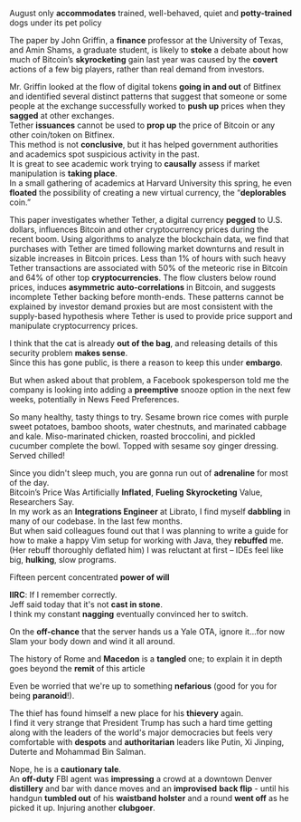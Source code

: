 
  
August only **accommodates** trained, well-behaved, quiet and **potty-trained** dogs under its pet policy  
  
  
The paper by John Griffin, a **finance** professor at the University of Texas, and Amin Shams, a graduate student, is likely to **stoke** a debate about how much of Bitcoin’s **skyrocketing** gain last year was caused by the **covert** actions of a few big players, rather than real demand from investors.  
  
Mr. Griffin looked at the flow of digital tokens **going in and out** of Bitfinex and identified several distinct patterns that suggest that someone or some people at the exchange successfully worked to **push up** prices when they **sagged** at other exchanges.  
Tether **issuances** cannot be used to **prop up** the price of Bitcoin or any other coin/token on Bitfinex.  
This method is not **conclusive**, but it has helped government authorities and academics spot suspicious activity in the past.  
It is great to see academic work trying to **causally** assess if market manipulation is **taking place**.  
In a small gathering of academics at Harvard University this spring, he even **floated** the possibility of creating a new virtual currency, the “**deplorables** coin.”  
  
  
This paper investigates whether Tether, a digital currency **pegged** to U.S. dollars, influences Bitcoin and other cryptocurrency prices during the recent boom. Using algorithms to analyze the blockchain data, we find that purchases with Tether are timed following market downturns and result in sizable increases in Bitcoin prices. Less than 1% of hours with such heavy Tether transactions are associated with 50% of the meteoric rise in Bitcoin and 64% of other top **cryptocurrencies**. The flow clusters below round prices, induces **asymmetric** **auto-correlations** in Bitcoin, and suggests incomplete Tether backing before month-ends. These patterns cannot be explained by investor demand proxies but are most consistent with the supply-based hypothesis where Tether is used to provide price support and manipulate cryptocurrency prices.  
  
I think that the cat is already **out of the bag**, and releasing details of this security problem **makes sense**.  
Since this has gone public, is there a reason to keep this under **embargo**.  
  
But when asked about that problem, a Facebook spokesperson told me the company is looking into adding a **preemptive** snooze option in the next few weeks, potentially in News Feed Preferences.  
   
  
So many healthy, tasty things to try. Sesame brown rice comes with purple sweet potatoes, bamboo shoots, water chestnuts, and marinated cabbage and kale. Miso-marinated chicken, roasted broccolini, and pickled cucumber complete the bowl. Topped with sesame soy ginger dressing. Served chilled!  
   
   
Since you didn't sleep much, you are gonna run out of **adrenaline** for most of the day.  
Bitcoin’s Price Was Artificially **Inflated**, **Fueling** **Skyrocketing** Value, Researchers Say.  
In my work as an **Integrations Engineer** at Librato, I find myself **dabbling** in many of our codebase. In the last few months.  
But when said colleagues found out that I was planning to write a guide for how to make a happy Vim setup for working with Java, they **rebuffed** me.  
(Her rebuff thoroughly deflated him)
I was reluctant at first – IDEs feel like big, **hulking**, slow programs.  
   
Fifteen percent concentrated **power of will**  
   
**IIRC**: If I remember correctly.  
Jeff said today that it's not **cast in stone**.  
I think my constant **nagging** eventually convinced her to switch.  
   
   
On the **off-chance** that the server hands us a Yale OTA, ignore it...for now  
Slam your body down and wind it all around.  
   
The history of Rome and **Macedon** is a **tangled** one; to explain it in depth goes beyond the **remit** of this article  
   
Even be worried that we're up to something **nefarious** (good for you for being **paranoid**!).  
   
The thief has found himself a new place for his **thievery** again.  
I find it very strange that President Trump has such a hard time getting along with the leaders of the world's major democracies but feels very comfortable with **despots** and **authoritarian** leaders like Putin, Xi Jinping, Duterte and Mohammad Bin Salman.  
   
   
Nope, he is a **cautionary tale**.  
An **off-duty** FBI agent was **impressing** a crowd at a downtown Denver **distillery** and bar with dance moves and an **improvised** **back flip** - until his handgun **tumbled out** of his **waistband holster** and a round **went off** as he picked it up. Injuring another **clubgoer**.  
   
   
   
   
